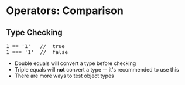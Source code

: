 # Operators: Comparison
## Type Checking

<pre class="code javascript" >
1 == '1'   //  true
1 === '1'  //  false
</pre>

* Double equals will convert a type before checking
* Triple equals will **not** convert a type -- it's recommended to use this
* There are more ways to test object types